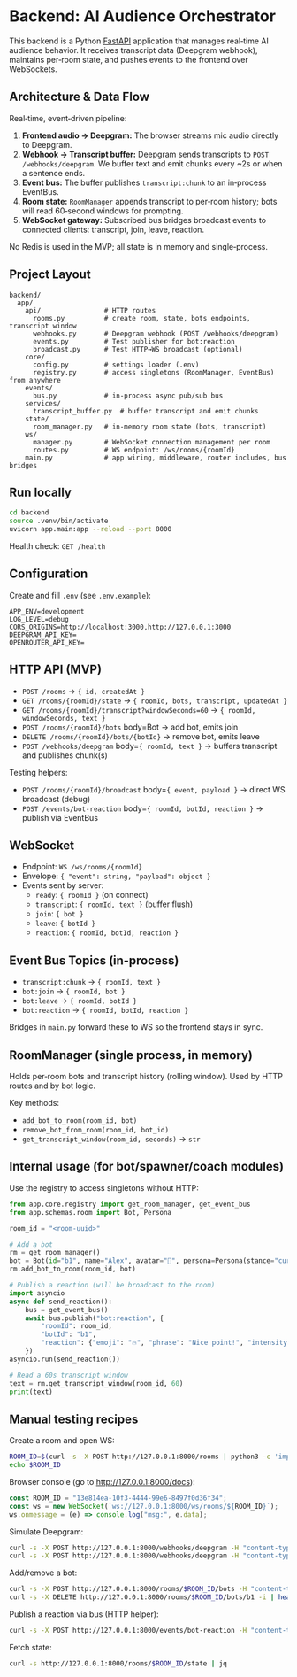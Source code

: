 # Backend: AI Audience Orchestrator

This backend is a Python [FastAPI](https://fastapi.tiangolo.com/) application that manages real‑time AI audience behavior. It receives transcript data (Deepgram webhook), maintains per‑room state, and pushes events to the frontend over WebSockets.

## Architecture & Data Flow

Real‑time, event‑driven pipeline:

1. **Frontend audio → Deepgram:** The browser streams mic audio directly to Deepgram.
2. **Webhook → Transcript buffer:** Deepgram sends transcripts to `POST /webhooks/deepgram`. We buffer text and emit chunks every ~2s or when a sentence ends.
3. **Event bus:** The buffer publishes `transcript:chunk` to an in‑process EventBus.
4. **Room state:** `RoomManager` appends transcript to per‑room history; bots will read 60‑second windows for prompting.
5. **WebSocket gateway:** Subscribed bus bridges broadcast events to connected clients: transcript, join, leave, reaction.

No Redis is used in the MVP; all state is in memory and single‑process.

## Project Layout

```
backend/
  app/
    api/                # HTTP routes
      rooms.py          # create room, state, bots endpoints, transcript window
      webhooks.py       # Deepgram webhook (POST /webhooks/deepgram)
      events.py         # Test publisher for bot:reaction
      broadcast.py      # Test HTTP→WS broadcast (optional)
    core/
      config.py         # settings loader (.env)
      registry.py       # access singletons (RoomManager, EventBus) from anywhere
    events/
      bus.py            # in‑process async pub/sub bus
    services/
      transcript_buffer.py  # buffer transcript and emit chunks
    state/
      room_manager.py   # in‑memory room state (bots, transcript)
    ws/
      manager.py        # WebSocket connection management per room
      routes.py         # WS endpoint: /ws/rooms/{roomId}
    main.py             # app wiring, middleware, router includes, bus bridges
```

## Run locally

```bash
cd backend
source .venv/bin/activate
uvicorn app.main:app --reload --port 8000
```

Health check: `GET /health`

## Configuration




Create and fill `.env` (see `.env.example`):

```
APP_ENV=development
LOG_LEVEL=debug
CORS_ORIGINS=http://localhost:3000,http://127.0.0.1:3000
DEEPGRAM_API_KEY=
OPENROUTER_API_KEY=
```

## HTTP API (MVP)

- `POST /rooms` → `{ id, createdAt }`
- `GET /rooms/{roomId}/state` → `{ roomId, bots, transcript, updatedAt }`
- `GET /rooms/{roomId}/transcript?windowSeconds=60` → `{ roomId, windowSeconds, text }`
- `POST /rooms/{roomId}/bots` body=Bot → add bot, emits join
- `DELETE /rooms/{roomId}/bots/{botId}` → remove bot, emits leave
- `POST /webhooks/deepgram` body=`{ roomId, text }` → buffers transcript and publishes chunk(s)

Testing helpers:

- `POST /rooms/{roomId}/broadcast` body=`{ event, payload }` → direct WS broadcast (debug)
- `POST /events/bot-reaction` body=`{ roomId, botId, reaction }` → publish via EventBus

## WebSocket

- Endpoint: `WS /ws/rooms/{roomId}`
- Envelope: `{ "event": string, "payload": object }`
- Events sent by server:
  - `ready`: `{ roomId }` (on connect)
  - `transcript`: `{ roomId, text }` (buffer flush)
  - `join`: `{ bot }`
  - `leave`: `{ botId }`
  - `reaction`: `{ roomId, botId, reaction }`

## Event Bus Topics (in‑process)

- `transcript:chunk` → `{ roomId, text }`
- `bot:join` → `{ roomId, bot }`
- `bot:leave` → `{ roomId, botId }`
- `bot:reaction` → `{ roomId, botId, reaction }`

Bridges in `main.py` forward these to WS so the frontend stays in sync.

## RoomManager (single process, in memory)

Holds per‑room bots and transcript history (rolling window). Used by HTTP routes and by bot logic.

Key methods:

- `add_bot_to_room(room_id, bot)`
- `remove_bot_from_room(room_id, bot_id)`
- `get_transcript_window(room_id, seconds)` → `str`

## Internal usage (for bot/spawner/coach modules)

Use the registry to access singletons without HTTP:

```python
from app.core.registry import get_room_manager, get_event_bus
from app.schemas.room import Bot, Persona

room_id = "<room-uuid>"

# Add a bot
rm = get_room_manager()
bot = Bot(id="b1", name="Alex", avatar="🤖", persona=Persona(stance="curious", domain="tech"))
rm.add_bot_to_room(room_id, bot)

# Publish a reaction (will be broadcast to the room)
import asyncio
async def send_reaction():
    bus = get_event_bus()
    await bus.publish("bot:reaction", {
        "roomId": room_id,
        "botId": "b1",
        "reaction": {"emoji": "🔥", "phrase": "Nice point!", "intensity": 0.9}
    })
asyncio.run(send_reaction())

# Read a 60s transcript window
text = rm.get_transcript_window(room_id, 60)
print(text)
```

## Manual testing recipes

Create a room and open WS:

```bash
ROOM_ID=$(curl -s -X POST http://127.0.0.1:8000/rooms | python3 -c 'import sys,json; print(json.load(sys.stdin)["id"])')
echo $ROOM_ID
```

Browser console (go to http://127.0.0.1:8000/docs):

```js
const ROOM_ID = "13e814ea-10f3-4444-99e6-8497f0d36f34";
const ws = new WebSocket(`ws://127.0.0.1:8000/ws/rooms/${ROOM_ID}`);
ws.onmessage = (e) => console.log("msg:", e.data);
```

Simulate Deepgram:

```bash
curl -s -X POST http://127.0.0.1:8000/webhooks/deepgram -H "content-type: application/json" -d '{"roomId":"'"$ROOM_ID"'","text":"Hello there"}'
curl -s -X POST http://127.0.0.1:8000/webhooks/deepgram -H "content-type: application/json" -d '{"roomId":"'"$ROOM_ID"'","text":" finishing the sentence."}'
```

Add/remove a bot:

```bash
curl -s -X POST http://127.0.0.1:8000/rooms/$ROOM_ID/bots -H "content-type: application/json" -d '{"id":"b1","name":"Alex","avatar":"🤖","persona":{"stance":"curious","domain":"tech"}}'
curl -s -X DELETE http://127.0.0.1:8000/rooms/$ROOM_ID/bots/b1 -i | head -n 1
```

Publish a reaction via bus (HTTP helper):

```bash
curl -s -X POST http://127.0.0.1:8000/events/bot-reaction -H "content-type: application/json" -d '{"roomId":"'"$ROOM_ID"'","botId":"b1","reaction":{"emoji":"🔥","phrase":"Let’s go!","intensity":0.8}}'
```

Fetch state:

```bash
curl -s http://127.0.0.1:8000/rooms/$ROOM_ID/state | jq
```
